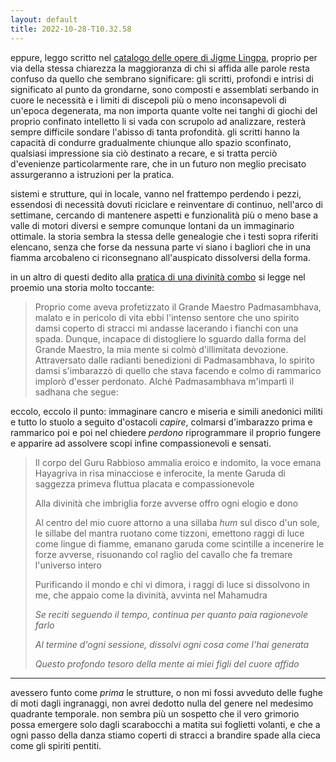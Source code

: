 ```yaml
---
layout: default
title: 2022-10-28-T10.32.58
---
```


eppure, leggo scritto nel [catalogo delle opere di Jigme Lingpa](https://www.lotsawahouse.org/tibetan-masters/getse-mahapandita/jigme-lingpa-collected-works-catalogue), proprio per via della stessa chiarezza la maggioranza di chi si affida alle parole resta confuso da quello che sembrano significare: gli scritti, profondi e intrisi di significato al punto da grondarne, sono composti e assemblati serbando in cuore le necessità e i limiti di discepoli più o meno inconsapevoli di un'epoca degenerata, ma non importa quante volte nei tanghi di giochi del proprio confinato intelletto li si vada con scrupolo ad analizzare, resterà sempre difficile sondare l'abisso di tanta profondità. gli scritti hanno la capacità di condurre gradualmente chiunque allo spazio sconfinato, qualsiasi impressione sia ciò destinato a recare, e si tratta perciò d'evenienze particolarmente rare, che in un futuro non meglio precisato assurgeranno a istruzioni per la pratica.

sistemi e strutture, qui in locale, vanno nel frattempo perdendo i pezzi, essendosi di necessità dovuti riciclare e reinventare di continuo, nell'arco di settimane, cercando di mantenere aspetti e funzionalità più o meno base a valle di motori diversi e sempre comunque lontani da un immaginario ottimale. la storia sembra la stessa delle genealogie che i testi sopra riferiti elencano, senza che forse da nessuna parte vi siano i bagliori che in una fiamma arcobaleno ci riconsegnano all'auspicato dissolversi della forma.

in un altro di questi dedito alla [pratica di una divinità combo](https://www.lotsawahouse.org/tibetan-masters/jigme-lingpa/takhyung-barwa) si legge nel proemio una storia molto toccante:

>Proprio come aveva profetizzato il Grande Maestro Padmasambhava, malato e in pericolo di vita ebbi l'intenso sentore che uno spirito damsi coperto di stracci mi andasse lacerando i fianchi con una spada. Dunque, incapace di distogliere lo sguardo dalla forma del Grande Maestro, la mia mente si colmò d'illimitata devozione. Attraversato dalle radianti benedizioni di Padmasambhava, lo spirito damsi s'imbarazzò di quello che stava facendo e colmo di rammarico implorò d'esser perdonato. Alché Padmasambhava m'impartì il sadhana che segue:

eccolo, eccolo il punto: immaginare cancro e miseria e simili anedonici militi e tutto lo stuolo a seguito d'ostacoli *capire*, colmarsi d'imbarazzo prima e rammarico poi e poi nel chiedere *perdono* riprogrammare il proprio fungere e apparire ad assolvere scopi infine compassionevoli e sensati. 

> Il corpo del Guru Rabbioso ammalia eroico e indomito, la voce emana Hayagriva in risa minacciose e inferocite, la mente Garuda di saggezza primeva fluttua placata e compassionevole
>
> Alla divinità che imbriglia forze avverse offro ogni elogio e dono
>
> Al centro del mio cuore attorno a una sillaba *hum* sul disco d'un sole, le sillabe del mantra ruotano come tizzoni, emettono raggi di luce come lingue di fiamme, emanano garuda come scintille a incenerire le forze avverse, risuonando col raglio del cavallo che fa tremare l'universo intero
>
> Purificando il mondo e chi vi dimora, i raggi di luce si dissolvono in me, che appaio come la divinità, avvinta nel Mahamudra
>
> *Se reciti seguendo il tempo, continua per quanto paia ragionevole farlo* 
>
> *Al termine d'ogni sessione, dissolvi ogni cosa come l'hai generata*
>
> *Questo profondo tesoro della mente ai miei figli del cuore affido*

-----

avessero funto come *prima* le strutture, o non mi fossi avveduto delle fughe di moti dagli ingranaggi, non avrei dedotto nulla del genere nel medesimo quadrante temporale. non sembra più un sospetto che il vero grimorio possa emergere solo dagli scarabocchi a matita sui foglietti volanti, e che a ogni passo della danza stiamo coperti di stracci a brandire spade alla cieca come gli spiriti pentiti.

